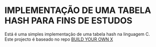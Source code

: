 # IMPLEMENTAÇÃO DE UMA TABELA HASH PARA FINS DE ESTUDOS

Está é uma simples implementação de uma tabela hash na linguagem C.
Este projecto é baseado no repo [BUILD YOUR OWN X](https://github.com/codecrafters-io/build-your-own-x/)
